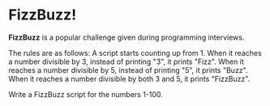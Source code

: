 # FizzBuzz!

**FizzBuzz** is a popular challenge given during programming interviews.

The rules are as follows: A script starts counting up from 1. When it reaches a number divisible by 3, instead of printing "3", it prints "Fizz". When it reaches a number divisible by 5, instead of printing "5", it prints "Buzz". When it reaches a number divisible by both 3 and 5, it prints "FizzBuzz".

Write a FizzBuzz script for the numbers 1-100.
